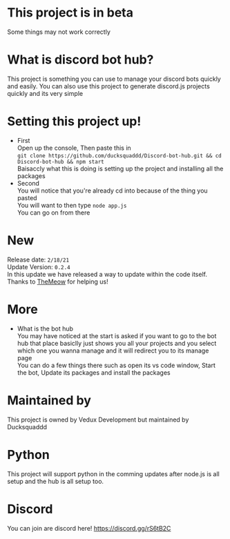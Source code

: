 # This project is in beta
Some things may not work correctly

# What is discord bot hub?
This project is something you can use to manage your discord bots quickly and easily. You can also use this project to generate discord.js projects quickly and its very simple

# Setting this project up!
* First<br>
Open up the console, Then paste this in <br>`git clone https://github.com/ducksquaddd/Discord-bot-hub.git && cd Discord-bot-hub && npm start`<br>Baisaccly what this is doing is setting up the project and installing all the packages<br>
* Second <br>
You will notice that you're already cd into because of the thing you pasted<br>You will want to then type `node app.js`<br>You can go on from there 

# New
Release date: `2/18/21` <br>
Update Version: `0.2.4` <br>
In this update we have released a way to update within the code itself.<br>
Thanks to [TheMeow](https://themeow.ml/) for helping us!<br>

# More

* What is the bot hub<br>
You may have noticed at the start is asked if you want to go to the bot hub that place basiclly just shows you all your projects and you select which one you wanna manage and it will redirect you to its manage page <br>You can do a few things there such as open its vs code window, Start the bot, Update its packages and install the packages



# Maintained by
This project is owned by Vedux Development but maintained by Ducksquaddd

# Python
This project will support python in the comming updates after node.js is all setup and the hub is all setup too.

# Discord
You can join are discord here! https://discord.gg/rS6tB2C

